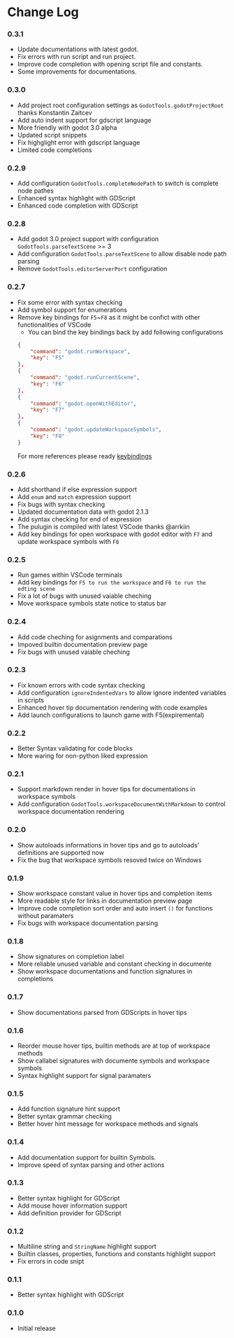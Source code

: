 # Change Log

### 0.3.1
* Update documentations with latest godot.
* Fix errors with run script and run project.
* Improve code completion with opening script file and constants.
* Some improvements for documentations.

### 0.3.0
* Add project root configuration settings as `GodotTools.godotProjectRoot` thanks Konstantin Zaitcev
* Add auto indent support for gdscript language
* More friendly with godot 3.0 alpha
* Updated script snippets
* Fix highglight error with gdscript language
* Limited code completions

### 0.2.9
* Add configuration `GodotTools.completeNodePath` to switch is complete node pathes
* Enhanced syntax highlight with GDScript
* Enhanced code completion with GDScript

### 0.2.8
* Add godot 3.0 project support with configuration `GodotTools.parseTextScene` >= 3
* Add configuration `GodotTools.parseTextScene` to allow disable node path parsing
* Remove `GodotTools.editorServerPort` configuration

### 0.2.7

* Fix some error with syntax checking
* Add symbol support for enumerations
* Remove key bindings for `F5`~`F8` as it might be confict with other functionalities of VSCode
    * You can bind the key bindings back by add following configurations
    ```json
    {
        "command": "godot.runWorkspace",
        "key": "F5"
    },
    {
        "command": "godot.runCurrentScene",
        "key": "F6"
    },
    {
        "command": "godot.openWithEditor",
        "key": "F7"
    },
    {
        "command": "godot.updateWorkspaceSymbols",
        "key": "F8"
    }
    ```
    For more references please ready [keybindings](https://code.visualstudio.com/docs/getstarted/keybindings)

### 0.2.6

* Add shorthand if else expression support
* Add `enum` and `match` expression support
* Fix bugs with syntax checking
* Updated documentation data with godot 2.1.3
* Add syntax checking for end of expression
* The pulugin is compiled with latest VSCode thanks @arrkiin
* Add key bindings for open workspace with godot editor with `F7` and update workspace symbols with `F8`

### 0.2.5

* Run games within VSCode terminals
* Add key bindings for `F5 to run the workspace` and `F6 to run the edting scene`
* Fix a lot of bugs with unused vaiable cheching
* Move workspace symbols state notice to status bar

### 0.2.4

* Add code cheching for asignments and comparations
* Impoved builtin documentation preview page
* Fix bugs with unused vaiable cheching

### 0.2.3
* Fix known errors with code syntax checking
* Add configuration `ignoreIndentedVars` to allow ignore indented variables in scripts
* Enhanced hover tip documentation rendering with code examples
* Add launch configurations to launch game with F5(expiremental)

### 0.2.2
* Better Syntax validating for code blocks
* More waring for non-python liked expression

### 0.2.1
* Support markdown render in hover tips for documentations in workspace symbols
* Add configuration `GodotTools.workspaceDocumentWithMarkdown` to control workspace documentation rendering

### 0.2.0

* Show autoloads informations in hover tips and go to autoloads' definitions are supported now
* Fix the bug that workspace symbols resoved twice on Windows

### 0.1.9

* Show workspace constant value in hover tips and completion items
* More readable style for links in documentation preview page
* Improve code completion sort order and auto insert `()` for functions without paramaters
* Fix bugs with workspace documentation parsing

### 0.1.8

* Show signatures on completion label
* More reliable unused variable and constant checking in documente
* Show workspace documentations and function signatures in completions

### 0.1.7

* Show documentations parsed from GDScripts in hover tips

### 0.1.6

* Reorder mouse hover tips, builtin methods are at top of workspace methods
* Show callabel signatures with documente symbols and workspace symbols
* Syntax highlight support for signal paramaters

### 0.1.5

* Add function signature hint support
* Better syntax grammar checking
* Better hover hint message for workspace methods and signals

### 0.1.4

* Add documentation support for builtin Symbols.
* Improve speed of syntax parsing and other actions

### 0.1.3

* Better syntax highlight for GDScript
* Add mouse hover information support
* Add definition provider for GDScript

### 0.1.2
* Multiline string and `StringName` highlight support
* Builtin classes, properties, functions and constants highlight support
* Fix errors in code snipt

### 0.1.1
* Better syntax highlight with GDScript

### 0.1.0
* Initial release
